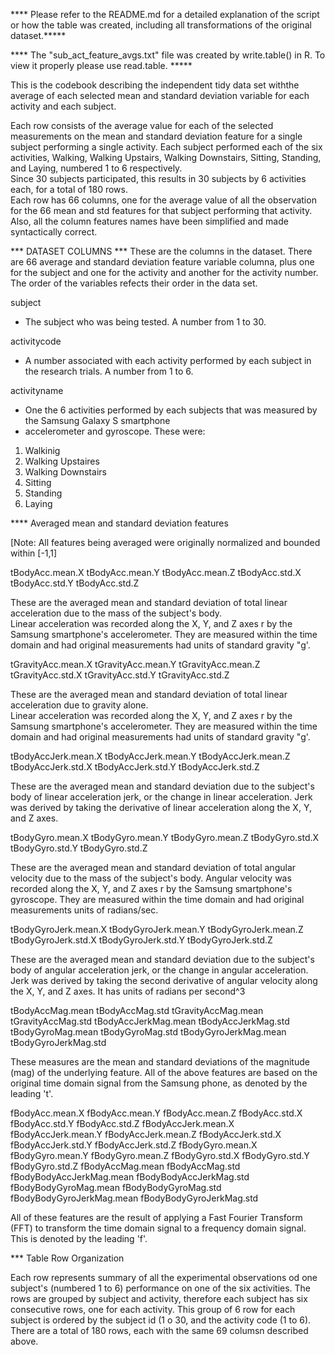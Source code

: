 **** Please refer to the README.md for a detailed explanation of the script or how the table was created, including all transformations of the original dataset.*****

**** The "sub_act_feature_avgs.txt" file was created by write.table() in R.  To view it properly please use read.table. *****

This is the codebook describing the independent tidy data set withthe average of each selected 
mean and standard deviation variable for each activity and each subject.

Each row consists of the average value for each of the selected measurements on the mean and standard deviation 
feature for a single subject performing a single activity. Each subject performed each of the 
six activities, Walking, Walking Upstairs, Walking Downstairs, Sitting, Standing, and Laying, numbered 1 to 6 respectively.  
Since 30 subjects participated, this results in 30 subjects by 6 activities each, for a total of 180 rows.  
Each row has 66 columns, one for the average value of all the observation for the 66 mean and std features 
for that subject performing that activity. Also, all the column features names have been simplified and made 
syntactically correct.


*** DATASET COLUMNS ***
These are the columns in the dataset. There are 66 average and standard deviation feature variable columna, 
plus one for the subject and one for the activity and another for the activity number.  The order of the variables 
refects their order in the data set.

 subject 
 - The subject who was being tested.  A number from 1 to 30.
 
 activitycode 
 - A number associated with each activity performed by each subject in the research trials.  A number from 1 to 6.
 
 activityname 
- One the 6 activities performed by each subjects that was measured by the Samsung Galaxy S smartphone 
- accelerometer and gyroscope.  These were:
1. Walkinig
2. Walking Upstaires
3. Walking Downstairs
4. Sitting
5. Standing
6. Laying

**** Averaged mean and standard deviation features

[Note: All features being averaged were originally normalized and bounded within
[-1,1] 

 tBodyAcc.mean.X 
 tBodyAcc.mean.Y 
 tBodyAcc.mean.Z 
 tBodyAcc.std.X 
 tBodyAcc.std.Y 
 tBodyAcc.std.Z 

These are the averaged mean and standard deviation of total linear acceleration due to the mass of the subject's body.  
Linear acceleration was recorded along the X, Y, and Z axes r by the Samsung smartphone's accelerometer. 
They are measured within the time domain and had original measurements had units of standard gravity "g'.  

 tGravityAcc.mean.X 
 tGravityAcc.mean.Y 
 tGravityAcc.mean.Z 
 tGravityAcc.std.X 
 tGravityAcc.std.Y 
 tGravityAcc.std.Z 
 
 These are the averaged mean and standard deviation of total linear acceleration due to gravity alone.  
 Linear acceleration was recorded along the X, Y, and Z axes r by the Samsung smartphone's accelerometer. 
 They are measured within the time domain and had original measurements had units of standard gravity "g'.  
 
 tBodyAccJerk.mean.X 
 tBodyAccJerk.mean.Y 
 tBodyAccJerk.mean.Z 
 tBodyAccJerk.std.X 
 tBodyAccJerk.std.Y 
 tBodyAccJerk.std.Z 
 
 These are the averaged mean and standard deviation due to the subject's body of linear acceleration jerk, 
 or the change in linear acceleration.  Jerk was derived by taking the derivative of linear acceleration
 along the X, Y, and Z axes. 

 tBodyGyro.mean.X 
 tBodyGyro.mean.Y 
 tBodyGyro.mean.Z 
 tBodyGyro.std.X 
 tBodyGyro.std.Y 
 tBodyGyro.std.Z
 
 These are the averaged mean and standard deviation of total angular velocity due to the mass of the subject's body.  Angular velocity was recorded along the X, Y, and Z axes r by the Samsung smartphone's gyroscope. They are measured within the time domain and had original measurements  units of radians/sec.  
  
 tBodyGyroJerk.mean.X 
 tBodyGyroJerk.mean.Y 
 tBodyGyroJerk.mean.Z 
 tBodyGyroJerk.std.X 
 tBodyGyroJerk.std.Y 
 tBodyGyroJerk.std.Z 
 
 These are the averaged mean and standard deviation due to the subject's body of angular acceleration jerk, 
 or the change in angular acceleration.  Jerk was derived by taking the second derivative of angular velocity 
 along the X, Y, and Z axes.  It has units of radians per second^3

 tBodyAccMag.mean 
 tBodyAccMag.std 
 tGravityAccMag.mean 
 tGravityAccMag.std 
 tBodyAccJerkMag.mean 
 tBodyAccJerkMag.std 
 tBodyGyroMag.mean 
 tBodyGyroMag.std 
 tBodyGyroJerkMag.mean 
 tBodyGyroJerkMag.std 
 
 These measures are the mean and standard deviations of the magnitude (mag) of the underlying feature. 
 All of the above features are based on the original time domain signal from the Samsung phone, 
 as denoted by the leading 't'.
 
 fBodyAcc.mean.X 
 fBodyAcc.mean.Y 
 fBodyAcc.mean.Z 
 fBodyAcc.std.X 
 fBodyAcc.std.Y 
 fBodyAcc.std.Z 
 fBodyAccJerk.mean.X 
 fBodyAccJerk.mean.Y 
 fBodyAccJerk.mean.Z 
 fBodyAccJerk.std.X 
 fBodyAccJerk.std.Y 
 fBodyAccJerk.std.Z 
 fBodyGyro.mean.X 
 fBodyGyro.mean.Y 
 fBodyGyro.mean.Z 
 fBodyGyro.std.X 
 fBodyGyro.std.Y 
 fBodyGyro.std.Z 
 fBodyAccMag.mean 
 fBodyAccMag.std 
 fBodyBodyAccJerkMag.mean 
 fBodyBodyAccJerkMag.std 
 fBodyBodyGyroMag.mean 
 fBodyBodyGyroMag.std 
 fBodyBodyGyroJerkMag.mean 
 fBodyBodyGyroJerkMag.std 

All of these features are the result of applying a Fast Fourier Transform (FFT) 
to transform the time domain signal to a frequency domain signal. This is denoted by the leading 'f'.

*** Table Row Organization

Each row represents summary of all the experimental observations od one subject's (numbered 1 to 6) 
performance on one of the six activities.  The rows are grouped by subject and activity, therefore 
each subject has six consecutive rows, one for each activity.  This group of 6 row for each subject 
is ordered by the subject id (1 o 30, and the activity code (1 to 6).  There are a total of 180 rows, 
each with the same 69 columsn described above.




